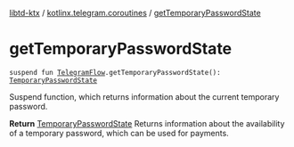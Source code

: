 [libtd-ktx](../index.md) / [kotlinx.telegram.coroutines](index.md) / [getTemporaryPasswordState](./get-temporary-password-state.md)

# getTemporaryPasswordState

`suspend fun `[`TelegramFlow`](../kotlinx.telegram.core/-telegram-flow/index.md)`.getTemporaryPasswordState(): `[`TemporaryPasswordState`](https://tdlibx.github.io/td/docs/org/drinkless/td/libcore/telegram/TdApi/TemporaryPasswordState.html)

Suspend function, which returns information about the current temporary password.

**Return**
[TemporaryPasswordState](https://tdlibx.github.io/td/docs/org/drinkless/td/libcore/telegram/TdApi/TemporaryPasswordState.html) Returns information about the availability of a temporary
password, which can be used for payments.


